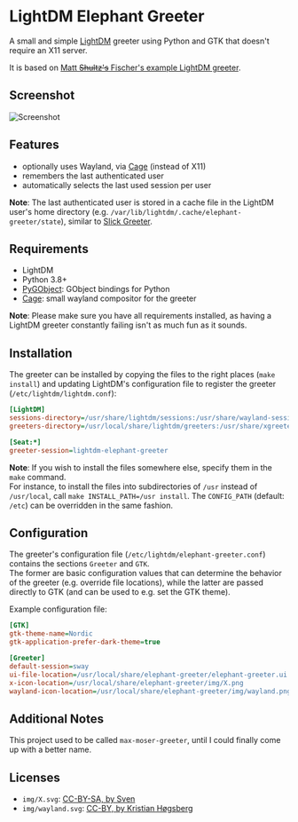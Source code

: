 # LightDM Elephant Greeter

A small and simple [LightDM](https://github.com/canonical/lightdm) greeter using Python and GTK that doesn't require an X11 server.

It is based on [Matt ~~Shultz's~~ Fischer's example LightDM greeter](http://www.mattfischer.com/blog/archives/5).


## Screenshot

![Screenshot](./screenshot.png?raw=true "Screenshot")


## Features

* optionally uses Wayland, via [Cage](https://www.hjdskes.nl/projects/cage/) (instead of X11)
* remembers the last authenticated user
* automatically selects the last used session per user

**Note**: The last authenticated user is stored in a cache file in the LightDM user's home directory (e.g. `/var/lib/lightdm/.cache/elephant-greeter/state`), similar to [Slick Greeter](https://github.com/linuxmint/slick-greeter/blob/ae927483c5dcf3ae898b3f0849e3770cfa04afa1/src/user-list.vala#L1026).


## Requirements

* LightDM
* Python 3.8+
* [PyGObject](https://pygobject.readthedocs.io/en/latest/index.html): GObject bindings for Python
* [Cage](https://www.hjdskes.nl/projects/cage/): small wayland compositor for the greeter

**Note**: Please make sure you have all requirements installed, as having a LightDM greeter constantly failing isn't as much fun as it sounds.


## Installation

The greeter can be installed by copying the files to the right places (`make install`) and updating LightDM's configuration file to register the greeter (`/etc/lightdm/lightdm.conf`):
```ini
[LightDM]
sessions-directory=/usr/share/lightdm/sessions:/usr/share/wayland-sessions:/usr/share/xsessions
greeters-directory=/usr/local/share/lightdm/greeters:/usr/share/xgreeters

[Seat:*]
greeter-session=lightdm-elephant-greeter
```

**Note**: If you wish to install the files somewhere else, specify them in the `make` command.  
For instance, to install the files into subdirectories of `/usr` instead of `/usr/local`, call `make INSTALL_PATH=/usr install`.
The `CONFIG_PATH` (default: `/etc`) can be overridden in the same fashion.


## Configuration

The greeter's configuration file (`/etc/lightdm/elephant-greeter.conf`) contains the sections `Greeter` and `GTK`.  
The former are basic configuration values that can determine the behavior of the greeter (e.g. override file locations), while the latter are passed directly to GTK (and can be used to e.g. set the GTK theme).

Example configuration file:
```ini
[GTK]
gtk-theme-name=Nordic
gtk-application-prefer-dark-theme=true

[Greeter]
default-session=sway
ui-file-location=/usr/local/share/elephant-greeter/elephant-greeter.ui
x-icon-location=/usr/local/share/elephant-greeter/img/X.png
wayland-icon-location=/usr/local/share/elephant-greeter/img/wayland.png
```


## Additional Notes

This project used to be called `max-moser-greeter`, until I could finally come up with a better name.


## Licenses

* `img/X.svg`: [CC-BY-SA, by Sven](https://commons.wikimedia.org/wiki/File:X.Org\_Logo.svg)
* `img/wayland.svg`: [CC-BY, by Kristian Høgsberg](https://commons.wikimedia.org/wiki/File:Wayland\_Logo.svg)

